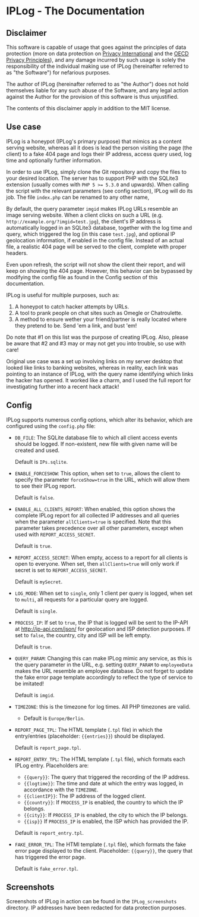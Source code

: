 # IPLog - The Documentation

## Disclaimer
This software is capable of usage that goes against the principles of data protection (more on data protection on [Privacy International](https://www.privacyinternational.org/node/44) and the [OECD Privacy Principles](http://oecdprivacy.org)), and any damage incurred by such usage is solely the responsibility of the individual making use of IPLog (hereinafter referred to as "the Software") for nefarious purposes.

The author of IPLog (hereinafter referred to as "the Author") does not hold themselves liable for any such abuse of the Software, and any legal action against the Author for the provision of this software is thus unjustified.

The contents of this disclaimer apply in addition to the MIT license.

## Use case
IPLog is a honeypot (IPLog's primary purpose) that mimics as a content serving website, whereas all it does is lead the person visiting the page (the client) to a fake 404 page and logs their IP address, access query used, log time and optionally further information.

In order to use IPLog, simply clone the Git repository and copy the files to your desired location. The server has to support PHP with the SQLite3 extension (usually comes with `PHP 5 >= 5.3.0` and upwards). When calling the script with the relevant parameters (see config section), IPLog will do its job. The file `index.php` can be renamed to any other name,

By default, the query parameter `imgid` makes IPLog URLs resemble an image serving website. When a client clicks on such a URL (e.g. `http://example.org/?imgid=test.jpg`), the client's IP address is automatically logged in an SQLite3 database, together with the log time and query, which triggered the log (in this case `test.jpg`), and optional IP geolocation information, if enabled in the config file. Instead of an actual file, a realistic 404 page will be served to the client, complete with proper headers.

Even upon refresh, the script will not show the client their report, and will keep on showing the 404 page. However, this behavior can be bypassed by modifying the config file as found in the Config section of this documentation.

IPLog is useful for multiple purposes, such as:

1. A honeypot to catch hacker attempts by URLs.
2. A tool to prank people on chat sites such as Omegle or Chatroulette.
3. A method to ensure wether your friend/partner is really located where they pretend to be. Send 'em a link, and bust 'em!

Do note that \#1 on this list was the purpose of creating IPLog. Also, please be aware that \#2 and \#3 may or may not get you into trouble, so use with care!

Original use case was a set up involving links on my server desktop that looked like links to banking websites, whereas in reality, each link was pointing to an instance of IPLog, with the query name identifying which links the hacker has opened. It worked like a charm, and I used the full report for investigating further into a recent hack attack!

## Config
IPLog supports numerous config options, which alter its behavior, which are configured using the `config.php` file:

- `DB_FILE`: The SQLite database file to which all client access events should be logged. If non-existent, new file with given name will be created and used.

  Default is `IPs.sqlite`.

- `ENABLE_FORCESHOW`: This option, when set to `true`, allows the client to specify the parameter `forceShow=true` in the URL, which will allow them to see their IPLog report.

  Default is `false`.

- `ENABLE_ALL_CLIENTS_REPORT`: When enabled, this option shows the complete IPLog report for all collected IP addresses and all queries when the parameter `allClients=true` is specified. Note that this parameter takes precedence over all other parameters, except when used with `REPORT_ACCESS_SECRET`.

  Default is `true`.

- `REPORT_ACCESS_SECRET`: When empty, access to a report for all clients is open to everyone. When set, then `allClients=true` will only work if secret is set to `REPORT_ACCESS_SECRET`.

  Default is `mySecret`.

- `LOG_MODE`: When set to `single`, only 1 client per query is logged, when set to `multi`, all requests for a particular query are logged.

  Default is `single`.

- `PROCESS_IP`: If set to `true`, the IP that is logged will be sent to the IP-API at http://ip-api.com/json/ for geolocation and ISP detection purposes. If set to `false`, the country, city and ISP will be left empty.

  Default is `true`.

- `QUERY_PARAM`: Changing this can make IPLog mimic any service, as this is the query parameter in the URL, e.g. setting `QUERY_PARAM` to `employeeData` makes the URL resemble an employee database. Do not forget to update the fake error page template accordingly to reflect the type of service to be imitated!

  Default is `imgid`.

- `TIMEZONE`: this is the timezone for log times. All PHP timezones are valid.
  - Default is `Europe/Berlin`.
- `REPORT_PAGE_TPL`: The HTML template (`.tpl` file) in which the entry/entries (placeholder: `{{entries}}`) should be displayed.

  Default is `report_page.tpl`.

- `REPORT_ENTRY_TPL`: The HTML template (`.tpl` file), which formats each IPLog entry. Placeholders are:
  - `{{query}}`: The query that triggered the recording of the IP address.
  - `{{logtime}}`: The time and date at which the entry was logged, in accordance with the `TIMEZONE`.
  - `{{clientIP}}`: The IP address of the logged client.
  - `{{country}}`: If `PROCESS_IP` is enabled, the country to which the IP belongs.
  - `{{city}}`: If `PROCESS_IP` is enabled, the city to which the IP belongs.
  - `{{isp}}` If `PROCESS_IP` is enabled, the ISP which has provided the IP.

  Default is `report_entry.tpl`.

- `FAKE_ERROR_TPL`: The HTMl template (`.tpl` file), which formats the fake error page displayed to the client. Placeholder: `{{query}}`, the query that has triggered the error page.

  Default is `fake_error.tpl`.

## Screenshots
Screenshots of IPLog in action can be found in the `IPLog_screenshots` directory. IP addresses have been redacted for data protection purposes.
